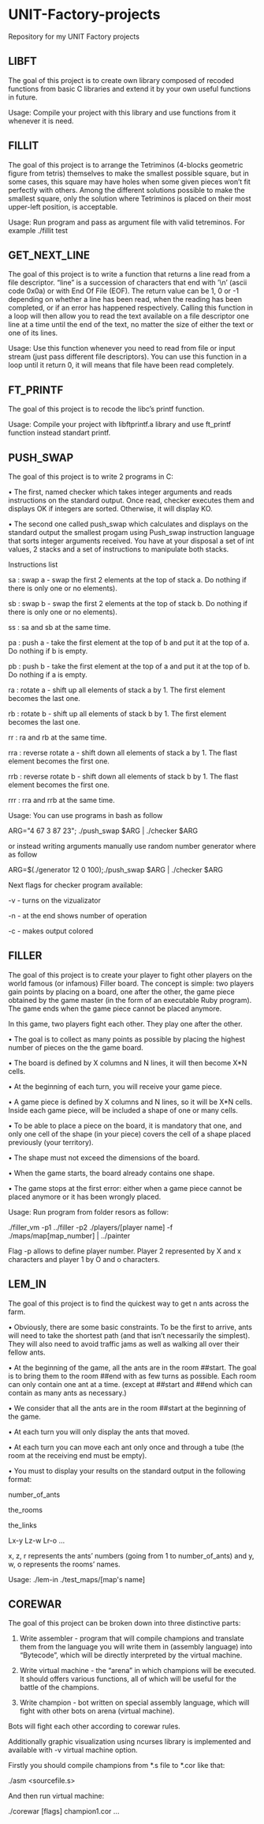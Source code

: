 # UNIT-Factory-projects
Repository for my UNIT Factory projects

LIBFT
-----

The goal of this project is to create own library composed of recoded functions from 
basic C libraries and extend it by your own useful functions in future.

Usage: Compile your project with this library and use functions from it whenever it is need.


FILLIT
------

The goal of this project is to arrange the Tetriminos (4-blocks geometric figure from tetris) themselves to make the
smallest possible square, but in some cases, this square may have holes when some given
pieces won’t fit perfectly with others. Among the different solutions
possible to make the smallest square, only the solution where Tetriminos is placed on
their most upper-left position, is acceptable.

Usage: Run program and pass as argument file with valid tetreminos. For example ./fillit test


GET_NEXT_LINE
-------------

The goal of this project is to write a function that returns a line read from a file descriptor. “line” is a succession of characters that end with ’\n’ (ascii code 0x0a) or with End Of File (EOF). The return value can be 1, 0 or -1 depending on whether a line has been read, when the reading has been completed, or if an error has happened respectively. Calling this function in a loop will then allow you to read the text available on a file descriptor one line at a time until the end of the text, no matter the size of either the text or one of its lines.

Usage: Use this function whenever you need to read from file or input stream (just pass different file descriptors). You can use this function in a loop until it return 0, it will means that file have been read completely.


FT_PRINTF
---------

The goal of this project is to recode the libc’s printf function.

Usage: Compile your project with libftprintf.a library and use ft_printf function instead standart printf.


PUSH_SWAP
---------

The goal of this project is to write 2 programs in C:

• The first, named checker which takes integer arguments and reads instructions on the standard output. Once read, checker executes them and displays OK if integers are sorted. Otherwise, it will display KO.

• The second one called push_swap which calculates and displays on the standard output the smallest progam using Push_swap instruction language that sorts integer arguments received.
You have at your disposal a set of int values, 2 stacks and a set of instructions to manipulate both stacks.


Instructions list

sa : swap a - swap the first 2 elements at the top of stack a. Do nothing if there
is only one or no elements).

sb : swap b - swap the first 2 elements at the top of stack b. Do nothing if there
is only one or no elements).

ss : sa and sb at the same time.

pa : push a - take the first element at the top of b and put it at the top of a. Do
nothing if b is empty.

pb : push b - take the first element at the top of a and put it at the top of b. Do
nothing if a is empty.

ra : rotate a - shift up all elements of stack a by 1. The first element becomes
the last one.

rb : rotate b - shift up all elements of stack b by 1. The first element becomes
the last one.

rr : ra and rb at the same time.

rra : reverse rotate a - shift down all elements of stack a by 1. The flast element
becomes the first one.

rrb : reverse rotate b - shift down all elements of stack b by 1. The flast element
becomes the first one.

rrr : rra and rrb at the same time.


Usage: You can use programs in bash as follow 

ARG="4 67 3 87 23"; ./push_swap $ARG | ./checker $ARG

or instead writing arguments manually use random number generator where as follow

ARG=$(./generator 12 0 100);./push_swap $ARG | ./checker $ARG

Next flags for checker program available:

-v - turns on the vizualizator

-n - at the end shows number of operation

-c - makes output colored


FILLER
------

The goal of this project is to create your player to fight other players on the world famous (or infamous) Filler board. The concept is simple: two players gain points by placing on a board, one after the other, the game piece obtained by the game master (in the form of an executable Ruby program). The game ends when the game piece cannot be placed anymore. 

In this game, two players fight each other. They play one after the other.

• The goal is to collect as many points as possible by placing the highest number of
pieces on the the game board.

• The board is defined by X columns and N lines, it will then become X*N cells.

• At the beginning of each turn, you will receive your game piece. 

• A game piece is defined by X columns and N lines, so it will be X*N cells. Inside
each game piece, will be included a shape of one or many cells. 

• To be able to place a piece on the board, it is mandatory that one, and only one
cell of the shape (in your piece) covers the cell of a shape placed previously (your
territory). 

• The shape must not exceed the dimensions of the board. 

• When the game starts, the board already contains one shape. 

• The game stops at the first error: either when a game piece cannot be placed
anymore or it has been wrongly placed. 

Usage: Run program from folder resors as follow:

./filler_vm -p1 ../filler -p2 ./players/[player name] -f ./maps/map[map_number] | ../painter

Flag -p allows to define player number. Player 2 represented by X and x characters and player 1 by O and o characters.


LEM_IN
------

The goal of this project is to find the quickest way to get n ants across the farm.

• Obviously, there are some basic constraints. To be the first to arrive, ants will need
to take the shortest path (and that isn’t necessarily the simplest). They will also
need to avoid traffic jams as well as walking all over their fellow ants.

• At the beginning of the game, all the ants are in the room ##start. The goal is
to bring them to the room ##end with as few turns as possible. Each room can
only contain one ant at a time. (except at ##start and ##end which can contain
as many ants as necessary.)

• We consider that all the ants are in the room ##start at the beginning of the game.

• At each turn you will only display the ants that moved.

• At each turn you can move each ant only once and through a tube (the room at
the receiving end must be empty).

• You must to display your results on the standard output in the following format:

number_of_ants

the_rooms

the_links

Lx-y Lz-w Lr-o ...

x, z, r represents the ants’ numbers (going from 1 to number_of_ants) and y, w, o represents the rooms’ names.

Usage: ./lem-in ./test_maps/[map's name]

COREWAR
-------

The goal of this project can be broken down into three distinctive parts:

1. Write assembler - program that will compile champions and translate
them from the language you will write them in (assembly language) into “Bytecode”, 
which will be directly interpreted by the virtual machine.

2. Write virtual machine - the “arena” in which champions will be executed.
It should offers various functions, all of which will be useful for the battle of the champions.

3. Write champion - bot written on special assembly language,
which will fight with other bots on arena (virtual machine).

Bots will fight each other according to corewar rules.

Additionally graphic visualization using ncurses library is implemented
and available with -v virtual machine option.

Firstly you should compile champions from *.s file to *.cor like that:

./asm <sourcefile.s>

And then run virtual machine:

./corewar [flags] champion1.cor ...
